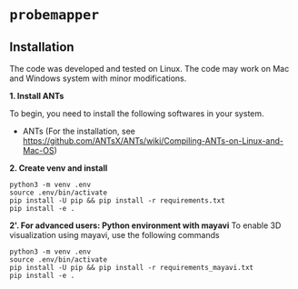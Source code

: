 # `probemapper`

## Installation

The code was developed and tested on Linux.
The code may work on Mac and Windows system with minor modifications.

**1. Install ANTs**

To begin, you need to install the following softwares in your system.

* ANTs (For the installation, see https://github.com/ANTsX/ANTs/wiki/Compiling-ANTs-on-Linux-and-Mac-OS)

**2. Create venv and install**

```
python3 -m venv .env
source .env/bin/activate
pip install -U pip && pip install -r requirements.txt
pip install -e .
```

**2'. For advanced users: Python environment with mayavi**
To enable 3D visualization using mayavi, use the following commands

```
python3 -m venv .env
source .env/bin/activate
pip install -U pip && pip install -r requirements_mayavi.txt
pip install -e .
```
